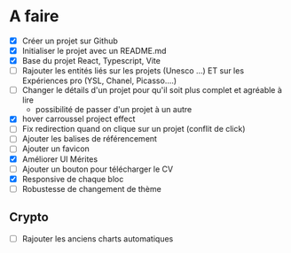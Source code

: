 # A faire

- [x] Créer un projet sur Github
- [x] Initialiser le projet avec un README.md
- [x] Base du projet React, Typescript, Vite
- [ ] Rajouter les entités liés sur les projets (Unesco ...) ET sur les Expériences pro (YSL, Chanel, Picasso....)
- [ ] Changer le détails d'un projet pour qu'il soit plus complet et agréable à lire
  - possibilité de passer d'un projet à un autre
- [x] hover carroussel project effect
- [ ] Fix redirection quand on clique sur un projet (conflit de click)
- [ ] Ajouter les balises de référencement
- [ ] Ajouter un favicon
- [x] Améliorer UI Mérites
- [ ] Ajouter un bouton pour télécharger le CV
- [x] Responsive de chaque bloc
- [ ] Robustesse de changement de thème

## Crypto

- [ ] Rajouter les anciens charts automatiques
